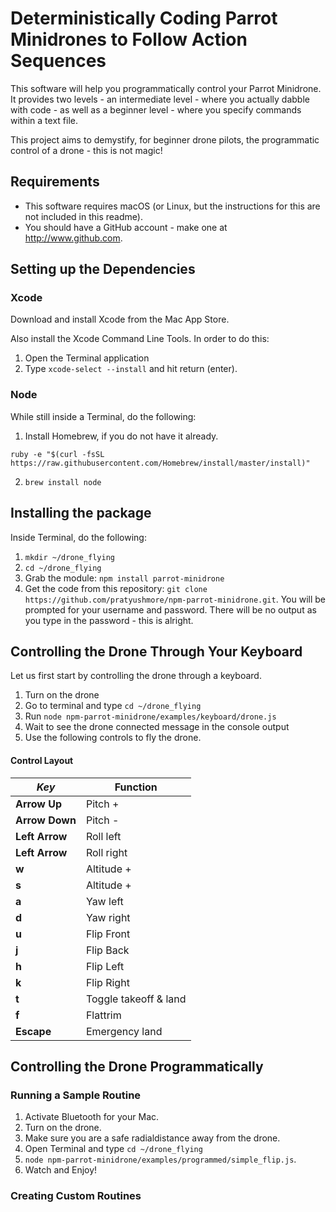 # Deterministically Coding Parrot Minidrones to Follow Action Sequences

This software will help you programmatically control your Parrot Minidrone. It provides two levels - an intermediate level - where you actually dabble with code - as well as a beginner level - where you specify commands within a text file.

This project aims to demystify, for beginner drone pilots, the programmatic control of a drone - this is not magic!

## Requirements
- This software requires macOS (or Linux, but the instructions for this are not included in this readme).
- You should have a GitHub account - make one at http://www.github.com.

## Setting up the Dependencies

### Xcode

Download and install Xcode from the Mac App Store.

Also install the Xcode Command Line Tools. In order to do this:
1. Open the Terminal application
2. Type `xcode-select --install` and hit return (enter).

### Node
While still inside a Terminal, do the following:

1. Install Homebrew, if you do not have it already.

```
ruby -e "$(curl -fsSL https://raw.githubusercontent.com/Homebrew/install/master/install)"
```
2. `brew install node`

## Installing the package

Inside Terminal, do the following:
1. `mkdir ~/drone_flying`
2. `cd ~/drone_flying`
3. Grab the module: `npm install parrot-minidrone`
4. Get the code from this repository: `git clone https://github.com/pratyushmore/npm-parrot-minidrone.git`. You will be prompted for your username and password. There will be no output as you type in the password - this is alright.

## Controlling the Drone Through Your Keyboard
Let us first start by controlling the drone through a keyboard.

1. Turn on the drone
2. Go to terminal and type `cd ~/drone_flying`
3. Run `node npm-parrot-minidrone/examples/keyboard/drone.js`
4. Wait to see the drone connected message in the console output
5. Use the following controls to fly the drone.

#### Control Layout
*Key* | Function
--- | ---
**Arrow Up** | Pitch +
**Arrow Down** | Pitch -
**Left Arrow** | Roll left
**Left Arrow** | Roll right
**w** | Altitude +
**s** | Altitude +
**a** | Yaw left
**d** | Yaw right
**u** | Flip Front
**j** | Flip Back
**h** | Flip Left
**k** | Flip Right
**t** | Toggle takeoff & land
**f** | Flattrim
**Escape** | Emergency land

## Controlling the Drone Programmatically

### Running a Sample Routine

1. Activate Bluetooth for your Mac.
2. Turn on the drone.
3. Make sure you are a safe radialdistance away from the drone.
4. Open Terminal and type `cd ~/drone_flying`
5. `node npm-parrot-minidrone/examples/programmed/simple_flip.js`.
6. Watch and Enjoy!

### Creating Custom Routines

